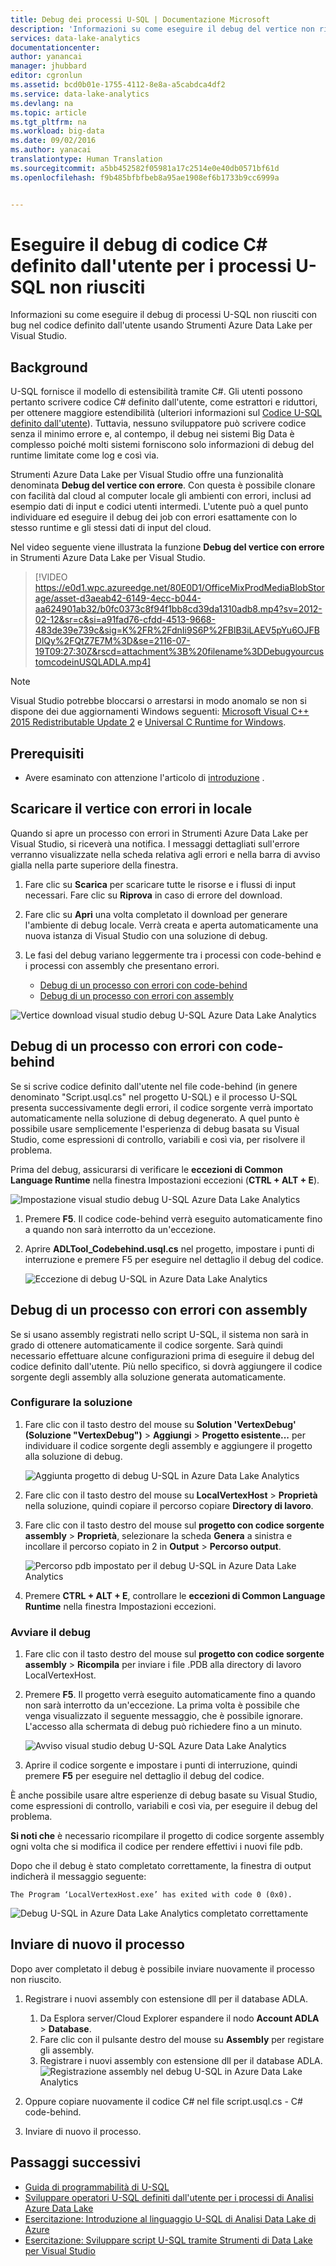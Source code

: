 ```yaml
---
title: Debug dei processi U-SQL | Documentazione Microsoft
description: 'Informazioni su come eseguire il debug del vertice non riuscito di U-SQL con Visual Studio. '
services: data-lake-analytics
documentationcenter: 
author: yanancai
manager: jhubbard
editor: cgronlun
ms.assetid: bcd0b01e-1755-4112-8e8a-a5cabdca4df2
ms.service: data-lake-analytics
ms.devlang: na
ms.topic: article
ms.tgt_pltfrm: na
ms.workload: big-data
ms.date: 09/02/2016
ms.author: yanacai
translationtype: Human Translation
ms.sourcegitcommit: a5bb452582f05981a17c2514e0e40db0571bf61d
ms.openlocfilehash: f9b485bfbfbeb8a95ae1908ef6b1733b9cc6999a


---
```

# <a name="debug-user-defined-c-code-for-failed-u-sql-jobs"></a>Eseguire il debug di codice C# definito dall'utente per i processi U-SQL non riusciti

Informazioni su come eseguire il debug di processi U-SQL non riusciti con bug nel codice definito dall'utente usando Strumenti Azure Data Lake per Visual Studio.

## <a name="background"></a>Background

U-SQL fornisce il modello di estensibilità tramite C#. Gli utenti possono pertanto scrivere codice C# definito dall'utente, come estrattori e riduttori, per ottenere maggiore estendibilità (ulteriori informazioni sul [Codice U-SQL definito dall'utente](https://docs.microsoft.com/en-us/azure/data-lake-analytics/data-lake-analytics-u-sql-programmability-guide#user-defined-functions---udf)). Tuttavia, nessuno sviluppatore può scrivere codice senza il minimo errore e, al contempo, il debug nei sistemi Big Data è complesso poiché molti sistemi forniscono solo informazioni di debug del runtime limitate come log e così via. 

Strumenti Azure Data Lake per Visual Studio offre una funzionalità denominata **Debug del vertice con errore**. Con questa è possibile clonare con facilità dal cloud al computer locale gli ambienti con errori, inclusi ad esempio dati di input e codici utenti intermedi. L'utente può a quel punto individuare ed eseguire il debug dei job con errori esattamente con lo stesso runtime e gli stessi dati di input del cloud.

Nel video seguente viene illustrata la funzione **Debug del vertice con errore** in Strumenti Azure Data Lake per Visual Studio.

> [!VIDEO https://e0d1.wpc.azureedge.net/80E0D1/OfficeMixProdMediaBlobStorage/asset-d3aeab42-6149-4ecc-b044-aa624901ab32/b0fc0373c8f94f1bb8cd39da1310adb8.mp4?sv=2012-02-12&sr=c&si=a91fad76-cfdd-4513-9668-483de39e739c&sig=K%2FR%2FdnIi9S6P%2FBlB3iLAEV5pYu6OJFBDlQy%2FQtZ7E7M%3D&se=2116-07-19T09:27:30Z&rscd=attachment%3B%20filename%3DDebugyourcustomcodeinUSQLADLA.mp4]
>
>

> [!NOTE]
> Visual Studio potrebbe bloccarsi o arrestarsi in modo anomalo se non si dispone dei due aggiornamenti Windows seguenti: [Microsoft Visual C++ 2015 Redistributable Update 2](https://www.microsoft.com/download/details.aspx?id=51682) e [Universal C Runtime for Windows](https://www.microsoft.com/download/details.aspx?id=50410&wa=wsignin1.0).
> 
> 

## <a name="prerequisites"></a>Prerequisiti
* Avere esaminato con attenzione l'articolo di [introduzione](data-lake-analytics-data-lake-tools-get-started.md) .

## <a name="download-failed-vertex-to-local"></a>Scaricare il vertice con errori in locale

Quando si apre un processo con errori in Strumenti Azure Data Lake per Visual Studio, si riceverà una notifica. I messaggi dettagliati sull'errore verranno visualizzate nella scheda relativa agli errori e nella barra di avviso gialla nella parte superiore della finestra.

1. Fare clic su **Scarica** per scaricare tutte le risorse e i flussi di input necessari. Fare clic su **Riprova** in caso di errore del download. 

2. Fare clic su **Apri** una volta completato il download per generare l'ambiente di debug locale. Verrà creata e aperta automaticamente una nuova istanza di Visual Studio con una soluzione di debug. 

3. Le fasi del debug variano leggermente tra i processi con code-behind e i processi con assembly che presentano errori.

    - [Debug di un processo con errori con code-behind](#debug-job-failed-with-code-behind)
    - [Debug di un processo con errori con assembly](#debug-job-failed-with-assemblies)

![Vertice download visual studio debug U-SQL Azure Data Lake Analytics](./media/data-lake-analytics-debug-u-sql-jobs/data-lake-analytics-download-vertex.png)

## <a name="debug-job-failed-with-code-behind"></a>Debug di un processo con errori con code-behind

Se si scrive codice definito dall'utente nel file code-behind (in genere denominato "Script.usql.cs" nel progetto U-SQL) e il processo U-SQL presenta successivamente degli errori, il codice sorgente verrà importato automaticamente nella soluzione di debug degenerato. A quel punto è possibile usare semplicemente l'esperienza di debug basata su Visual Studio, come espressioni di controllo, variabili e così via, per risolvere il problema. 

Prima del debug, assicurarsi di verificare le **eccezioni di Common Language Runtime** nella finestra Impostazioni eccezioni (**CTRL + ALT + E**).

![Impostazione visual studio debug U-SQL Azure Data Lake Analytics](./media/data-lake-analytics-debug-u-sql-jobs/data-lake-analytics-clr-exception-setting.png)

1. Premere **F5**. Il codice code-behind verrà eseguito automaticamente fino a quando non sarà interrotto da un'eccezione.

2. Aprire **ADLTool_Codebehind.usql.cs** nel progetto, impostare i punti di interruzione e premere F5 per eseguire nel dettaglio il debug del codice.

    ![Eccezione di debug U-SQL in Azure Data Lake Analytics](./media/data-lake-analytics-debug-u-sql-jobs/data-lake-analytics-debug-exception.png)

## <a name="debug-job-failed-with-assemblies"></a>Debug di un processo con errori con assembly

Se si usano assembly registrati nello script U-SQL, il sistema non sarà in grado di ottenere automaticamente il codice sorgente. Sarà quindi necessario effettuare alcune configurazioni prima di eseguire il debug del codice definito dall'utente. Più nello specifico, si dovrà aggiungere il codice sorgente degli assembly alla soluzione generata automaticamente.

### <a name="configure-the-solution"></a>Configurare la soluzione

1. Fare clic con il tasto destro del mouse su **Solution 'VertexDebug' (Soluzione "VertexDebug")** > **Aggiungi** > **Progetto esistente...** per individuare il codice sorgente degli assembly e aggiungere il progetto alla soluzione di debug.


    ![Aggiunta progetto di debug U-SQL in Azure Data Lake Analytics](./media/data-lake-analytics-debug-u-sql-jobs/data-lake-analytics-add-project-to-debug-solution.png)

2. Fare clic con il tasto destro del mouse su **LocalVertexHost** > **Proprietà** nella soluzione, quindi copiare il percorso copiare **Directory di lavoro**.

3. Fare clic con il tasto destro del mouse sul **progetto con codice sorgente assembly** > **Proprietà**, selezionare la scheda **Genera** a sinistra e incollare il percorso copiato in 2 in **Output** > **Percorso output**.  

    ![Percorso pdb impostato per il debug U-SQL in Azure Data Lake Analytics](./media/data-lake-analytics-debug-u-sql-jobs/data-lake-analytics-set-pdb-path.png)

4. Premere **CTRL + ALT + E**, controllare le **eccezioni di Common Language Runtime** nella finestra Impostazioni eccezioni.

### <a name="start-debug"></a>Avviare il debug

1. Fare clic con il tasto destro del mouse sul **progetto con codice sorgente assembly** > **Ricompila** per inviare i file .PDB alla directory di lavoro LocalVertexHost.

2. Premere **F5**. Il progetto verrà eseguito automaticamente fino a quando non sarà interrotto da un'eccezione. La prima volta è possibile che venga visualizzato il seguente messaggio, che è possibile ignorare. L'accesso alla schermata di debug può richiedere fino a un minuto.

    ![Avviso visual studio debug U-SQL Azure Data Lake Analytics](./media/data-lake-analytics-debug-u-sql-jobs/data-lake-analytics-visual-studio-u-sql-debug-warning.png)

3. Aprire il codice sorgente e impostare i punti di interruzione, quindi premere **F5** per eseguire nel dettaglio il debug del codice.

È anche possibile usare altre esperienze di debug basate su Visual Studio, come espressioni di controllo, variabili e così via, per eseguire il debug del problema. 

**Si noti che** è necessario ricompilare il progetto di codice sorgente assembly ogni volta che si modifica il codice per rendere effettivi i nuovi file pdb.

Dopo che il debug è stato completato correttamente, la finestra di output indicherà il messaggio seguente:

    The Program ‘LocalVertexHost.exe’ has exited with code 0 (0x0).

![Debug U-SQL in Azure Data Lake Analytics completato correttamente](./media/data-lake-analytics-debug-u-sql-jobs/data-lake-analytics-debug-succeed.png)

## <a name="resubmit-the-job"></a>Inviare di nuovo il processo
Dopo aver completato il debug è possibile inviare nuovamente il processo non riuscito.

1. Registrare i nuovi assembly con estensione dll per il database ADLA.

    1. Da Esplora server/Cloud Explorer espandere il nodo **Account ADLA** > **Database**.
    2. Fare clic con il pulsante destro del mouse su **Assembly** per registare gli assembly. 
    3. Registrare i nuovi assembly con estensione dll per il database ADLA.
    ![Registrazione assembly nel debug U-SQL in Azure Data Lake Analytics](./media/data-lake-analytics-debug-u-sql-jobs/data-lake-analytics-register-assembly.png)
2. Oppure copiare nuovamente il codice C# nel file script.usql.cs - C# code-behind.
3. Inviare di nuovo il processo.

## <a name="next-steps"></a>Passaggi successivi

* [Guida di programmabilità di U-SQL](data-lake-analytics-u-sql-programmability-guide.md)
* [Sviluppare operatori U-SQL definiti dall'utente per i processi di Analisi Azure Data Lake](data-lake-analytics-u-sql-develop-user-defined-operators.md)
* [Esercitazione: Introduzione al linguaggio U-SQL di Analisi Data Lake di Azure](data-lake-analytics-u-sql-get-started.md)
* [Esercitazione: Sviluppare script U-SQL tramite Strumenti di Data Lake per Visual Studio](data-lake-analytics-data-lake-tools-get-started.md)





<!--HONumber=Jan17_HO1-->


